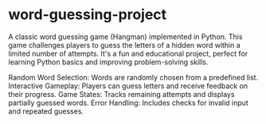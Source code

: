 # word-guessing-project
A classic word guessing game (Hangman) implemented in Python. This game challenges players to guess the letters of a hidden word within a limited number of attempts. It's a fun and educational project, perfect for learning Python basics and improving problem-solving skills.

Random Word Selection: Words are randomly chosen from a predefined list.
Interactive Gameplay: Players can guess letters and receive feedback on their progress.
Game States: Tracks remaining attempts and displays partially guessed words.
Error Handling: Includes checks for invalid input and repeated guesses.
